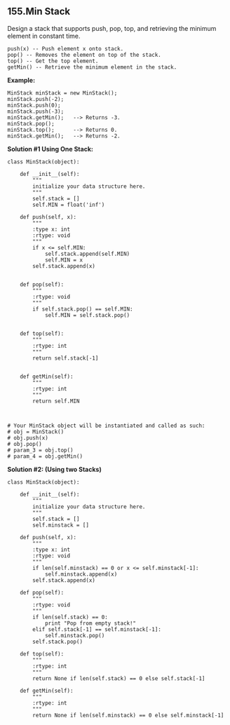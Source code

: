 ## 155.Min Stack

Design a stack that supports push, pop, top, and retrieving the minimum element in constant time.

    push(x) -- Push element x onto stack.
    pop() -- Removes the element on top of the stack.
    top() -- Get the top element.
    getMin() -- Retrieve the minimum element in the stack.

**Example:**


    MinStack minStack = new MinStack();
    minStack.push(-2);
    minStack.push(0);
    minStack.push(-3);
    minStack.getMin();   --> Returns -3.
    minStack.pop();
    minStack.top();      --> Returns 0.
    minStack.getMin();   --> Returns -2.
    

**Solution #1 Using One Stack:**

    class MinStack(object):

        def __init__(self):
            """
            initialize your data structure here.
            """
            self.stack = []
            self.MIN = float('inf')

        def push(self, x):
            """
            :type x: int
            :rtype: void
            """
            if x <= self.MIN:
                self.stack.append(self.MIN)
                self.MIN = x
            self.stack.append(x)


        def pop(self):
            """
            :rtype: void
            """
            if self.stack.pop() == self.MIN:
                self.MIN = self.stack.pop()


        def top(self):
            """
            :rtype: int
            """
            return self.stack[-1]


        def getMin(self):
            """
            :rtype: int
            """
            return self.MIN



    # Your MinStack object will be instantiated and called as such:
    # obj = MinStack()
    # obj.push(x)
    # obj.pop()
    # param_3 = obj.top()
    # param_4 = obj.getMin()
    
**Solution #2: (Using two Stacks)**

    class MinStack(object):

        def __init__(self):
            """
            initialize your data structure here.
            """
            self.stack = []
            self.minstack = []

        def push(self, x):
            """
            :type x: int
            :rtype: void
            """
            if len(self.minstack) == 0 or x <= self.minstack[-1]:
                self.minstack.append(x)
            self.stack.append(x)

        def pop(self):
            """
            :rtype: void
            """
            if len(self.stack) == 0:
                print "Pop from empty stack!"
            elif self.stack[-1] == self.minstack[-1]:
                self.minstack.pop()
            self.stack.pop()

        def top(self):
            """
            :rtype: int
            """
            return None if len(self.stack) == 0 else self.stack[-1]

        def getMin(self):
            """
            :rtype: int
            """
            return None if len(self.minstack) == 0 else self.minstack[-1]
    

    
        